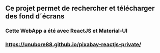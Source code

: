 ## Ce projet permet de rechercher et télécharger des fond d´écrans

### Cette WebApp a été avec ReactJS et Material-UI

### https://unubore88.github.io/pixabay-reactjs-private/
